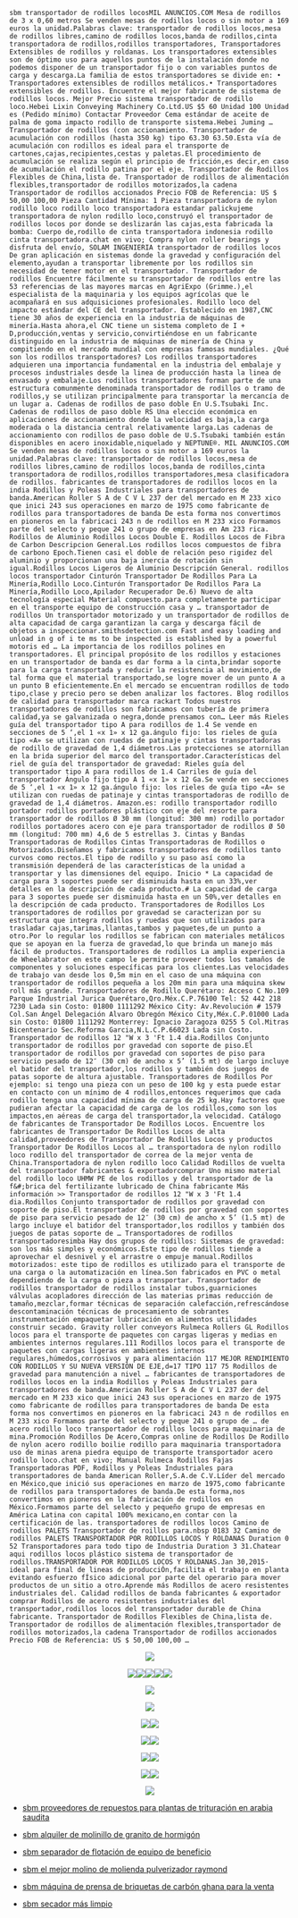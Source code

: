 
```
sbm transportador de rodillos locosMIL ANUNCIOS.COM Mesa de rodillos de 3 x 0,60 metros Se venden mesas de rodillos locos o sin motor a 169 euros la unidad.Palabras clave: transportador de rodillos locos,mesa de rodillos libres,camino de rodillos locos,banda de rodillos,cinta transportadora de rodillos,rodillos transportadores, Transportadores Extensibles de rodillos y roldanas. Los transportadores extensibles son de óptimo uso para aquellos puntos de la instalación donde no podemos disponer de un transportador fijo o con variables puntos de carga y descarga.La familia de estos transportadores se divide en: • Transportadores extensibles de rodillos metálicos.• Transportadores extensibles de rodillos. Encuentre el mejor fabricante de sistema de rodillos locos. Mejor Precio sistema transportador de rodillo loco.Hebei Lixin Conveying Machinery Co.Ltd.US $5 60 Unidad 100 Unidad es (Pedido mínimo) Contactar Proveedor Cema estándar de aceite de palma de goma impacto rodillo de transporte sistema.Hebei Juming … Transportador de rodillos (con accionamiento. Transportador de acumulación con rodillos (hasta 350 kg) tipo 63.30 63.50.Esta vía de acumulación con rodillos es ideal para el transporte de cartones,cajas,recipientes,cestas y paletas.El procedimiento de acumulación se realiza según el principio de fricción,es decir,en caso de acumulación el rodillo patina por el eje. Transportador de Rodillos Flexibles de China,lista de. Transportador de rodillos de alimentación flexibles,transportador de rodillos motorizados,la cadena Transportador de rodillos accionados Precio FOB de Referencia: US $ 50,00 100,00 Pieza Cantidad Mínima: 1 Pieza transportadora de nylon rodillo loco rodillo loco transportadora estandar palickujeme transportadora de nylon rodillo loco,construyó el transportador de rodillos locos por donde se deslizarán las cajas,esta fabricada la bomba: Cuerpo de,rodillo de cinta transportadora indonesia rodillo cinta transportadora.chat en vivo; Compra nylon roller bearings y disfruta del envío, SOLAM INGENIERIA transportador de rodillos locos De gran aplicación en sistemas donde la gravedad y configuración del elemento,ayudan a transportar libremente por los rodillos sin necesidad de tener motor en el transportador. Transportador de rodillos Encuentre fácilmente su transportador de rodillos entre las 53 referencias de las mayores marcas en AgriExpo (Grimme.),el especialista de la maquinaria y los equipos agrícolas que le acompañará en sus adquisiciones profesionales. Rodillo loco del impacto estándar del CE del transportador. Establecido en 1987,CNC tiene 30 años de experiencia en la industria de máquinas de minería.Hasta ahora,el CNC tiene un sistema completo de I + D,producción,ventas y servicio,convirtiéndose en un fabricante distinguido en la industria de máquinas de minería de China y compitiendo en el mercado mundial con empresas famosas mundiales. ¿Qué son los rodillos transportadores? Los rodillos transportadores adquieren una importancia fundamental en la industria del embalaje y procesos industriales desde la linea de producción hasta la linea de envasado y embalaje.Los rodillos transportadores forman parte de una estructura comunmente denominada transportador de rodillos o tramo de rodillos,y se utilizan principalmente para transportar la mercancía de un lugar a. Cadenas de rodillos de paso doble En U.S.Tsubaki Inc. Cadenas de rodillos de paso doble RS Una elección económica en aplicaciones de accionamiento donde la velocidad es baja,la carga moderada o la distancia central relativamente larga.Las cadenas de accionamiento con rodillos de paso doble de U.S.Tsubaki también están disponibles en acero inoxidable,niquelado y NEPTUNE®. MIL ANUNCIOS.COM Se venden mesas de rodillos locos o sin motor a 169 euros la unidad.Palabras clave: transportador de rodillos locos,mesa de rodillos libres,camino de rodillos locos,banda de rodillos,cinta transportadora de rodillos,rodillos transportadores,mesa clasificadora de rodillos. fabricantes de transportadores de rodillos locos en la india Rodillos y Poleas Industriales para transportadores de banda.American Roller S A de C V L 237 der del mercado en M 233 xico que inici 243 sus operaciones en marzo de 1975 como fabricante de rodillos para transportadores de banda De esta forma nos convertimos en pioneros en la fabricaci 243 n de rodillos en M 233 xico Formamos parte del selecto y peque 241 o grupo de empresas en Am 233 rica. Rodillos de Aluminio Rodillos Locos Double E. Rodillos Locos de Fibra de Carbon Descripcion General.Los rodillos locos compuestos de fibra de carbono Epoch.Tienen casi el doble de relación peso rigidez del aluminio y proporcionan una baja inercia de rotación sin igual.Rodillos Locos Ligeros de Aluminio Descripción General. rodillos locos transportador Cinturón Transportador De Rodillos Para La Minería,Rodillo Loco.Cinturón Transportador De Rodillos Para La Minería,Rodillo Loco,Apilador Recuperador De.6) Nuevo de alta tecnología especial Material compuesto.para completamente participar en el transporte equipo de construcción casa y … transportador de rodillos Un transportador motorizado y un transportador de rodillos de alta capacidad de carga garantizan la carga y descarga fácil de objetos a inspeccionar.smithsdetection.com Fast and easy loading and unload in g of i te ms to be inspected is established by a powerful motoris ed … La importancia de los rodillos polines en transportadores. El principal propósito de los rodillos y estaciones en un transportador de banda es dar forma a la cinta,brindar soporte para la carga transportada y reducir la resistencia al movimiento,de tal forma que el material transportado,se logre mover de un punto A a un punto B eficientemente.En el mercado se encuentran rodillos de todo tipo,clase y precio pero se deben analizar los factores. Blog rodillos de calidad para transportador marca rackart Todos nuestros transportadores de rodillos son fabricamos con tubería de primera calidad,ya se galvanizada o negra,donde prensamos con… Leer más Rieles guía del transportador tipo A para rodillos de 1.4 Se vende en secciones de 5 ‘,el 1 «x 1» x 12 ga.ángulo fijo: los rieles de guía tipo «A» se utilizan con ruedas de patinaje y cintas transportadoras de rodillo de gravedad de 1,4 diámetros.Las protecciones se atornillan en la brida superior del marco del transportador.Características del riel de guía del transportador de gravedad: Rieles guía del transportador tipo A para rodillos de 1.4 Carriles de guía del transportador Ángulo fijo tipo A 1 «x 1» x 12 Ga.Se vende en secciones de 5 ‘,el 1 «x 1» x 12 ga.ángulo fijo: los rieles de guía tipo «A» se utilizan con ruedas de patinaje y cintas transportadoras de rodillo de gravedad de 1,4 diámetros. Amazon.es: rodillo transportador rodillo portador rodillos portadores plástico con eje del resorte para transportador de rodillos Ø 30 mm (longitud: 300 mm) rodillo portador rodillos portadores acero con eje para transportador de rodillos Ø 50 mm (longitud: 700 mm) 4,6 de 5 estrellas 3. Cintas y Bandas Transportadoras de Rodillos Cintas Transportadoras de Rodillos o Motorizados.Diseñamos y fabricamos transportadores de rodillos tanto curvos como rectos.El tipo de rodillo y su paso así como la transmisión dependerá de las características de la unidad a transportar y las dimensiones del equipo. Inicio * La capacidad de carga para 3 soportes puede ser disminuida hasta en un 33%,ver detalles en la descripción de cada producto.# La capacidad de carga para 3 soportes puede ser disminuida hasta en un 50%,ver detalles en la descripción de cada producto. Transportadores de Rodillos Los transportadores de rodillos por gravedad se caracterizan por su estructura que integra rodillos y ruedas que son utilizados para trasladar cajas,tarimas,llantas,tambos y paquetes,de un punto a otro.Por lo regular los rodillos se fabrican con materiales metálicos que se apoyan en la fuerza de gravedad,lo que brinda un manejo más fácil de productos. Transportadores de rodillos La amplia experiencia de Wheelabrator en este campo le permite proveer todos los tamaños de componentes y soluciones específicas para los clientes.Las velocidades de trabajo van desde los 0,5m min en el caso de una máquina con transportador de rodillos pequeña a los 20m min para una máquina skew roll más grande. Transportadores de Rodillo Querétaro: Acceso C No.109 Parque Industrial Jurica Querétaro,Qro.Méx.C.P.76100 Tel: 52 442 218 7230 Lada sin Costo: 01800 1111292 México City: Av.Revolución # 1579 Col.San Ángel Delegación Alvaro Obregón México City,Méx.C.P.01000 Lada sin Costo: 01800 1111292 Monterrey: Ignacio Zaragoza 0255 5 Col.Mitras Bicentenario Sec.Reforma Garcia,N.L.C.P.66023 Lada sin Costo. Transportador de rodillos 12 "W x 3 'Ft 1.4 dia.Rodillos Conjunto transportador de rodillos por gravedad con soporte de piso.El transportador de rodillos por gravedad con soportes de piso para servicio pesado de 12″ (30 cm) de ancho x 5’ (1.5 mt) de largo incluye el batidor del transportador,los rodillos y también dos juegos de patas soporte de altura ajustable. Transportadores de Rodillos Por ejemplo: si tengo una pieza con un peso de 100 kg y esta puede estar en contacto con un mínimo de 4 rodillos,entonces requerimos que cada rodillo tenga una capacidad mínima de carga de 25 kg.Hay factores que pudieran afectar la capacidad de carga de los rodillos,como son los impactos,en aéreas de carga del transportador,la velocidad. Catálogo de fabricantes de Transportador De Rodillos Locos. Encuentre los fabricantes de Transportador De Rodillos Locos de alta calidad,proveedores de Transportador De Rodillos Locos y productos Transportador De Rodillos Locos al … transportadora de nylon rodillo loco rodillo del transportador de correa de la mejor venta de China.Transportadora de nylon rodillo loco Calidad Rodillos de vuelta del transportador fabricantes & exportadorcomprar Uno mismo material del rodillo loco UHMW PE de los rodillos y del transportador de la f&#;brica del fertilizante lubricado de China fabricante Más información >> Transportador de rodillos 12 "W x 3 'Ft 1.4 dia.Rodillos Conjunto transportador de rodillos por gravedad con soporte de piso.El transportador de rodillos por gravedad con soportes de piso para servicio pesado de 12″ (30 cm) de ancho x 5’ (1.5 mt) de largo incluye el batidor del transportador,los rodillos y también dos juegos de patas soporte de … Transportadores de rodillos transportadoresimba Hay dos grupos de rodillos: Sistemas de gravedad: son los más simples y económicos.Este tipo de rodillos tiende a aprovechar el desnivel y el arrastre o empuje manual.Rodillos motorizados: este tipo de rodillos es utilizado para el transporte de una carga o la automatización en línea.Son fabricados en PVC o metal dependiendo de la carga o pieza a transportar. Transportador de rodillos transportador de rodillos instalar tubos,guarniciones válvulas acopladores dirección de las materias primas reducción de tamaño,mezclar,formar técnicas de separación calefacción,refrescándose descontaminación técnicas de procesamiento de sobrantes instrumentación empaquetar lubricación en alimentos utilidades construir secado. Gravity roller conveyors Rulmeca Rollers GL Rodillos locos para el transporte de paquetes con cargas ligeras y medias en ambientes internos regulares.111 Rodillos locos para el transporte de paquetes con cargas ligeras en ambientes internos regulares,húmedos,corrosivos y para alimentación 117 MEJOR RENDIMIENTO CON RODILLOS Y SU NUEVA VERSIÓN DE EJE,d=17 TIPO 117 75 Rodillos de gravedad para manutención a nivel … fabricantes de transportadores de rodillos locos en la india Rodillos y Poleas Industriales para transportadores de banda.American Roller S A de C V L 237 der del mercado en M 233 xico que inici 243 sus operaciones en marzo de 1975 como fabricante de rodillos para transportadores de banda De esta forma nos convertimos en pioneros en la fabricaci 243 n de rodillos en M 233 xico Formamos parte del selecto y peque 241 o grupo de … de acero rodillo loco transportador de rodillos locos para maquinaria de mina.Promoción Rodillos De Acero,Compras online de Rodillos De Rodillo de nylon acero rodillo boilie rodillo para maquinaria transportadora uso de minas arena piedra equipo de transporte transportador acero rodillo loco.chat en vivo; Manual Rulmeca Rodillos Fajas Transportadoras PDF, Rodillos y Poleas Industriales para transportadores de banda American Roller,S.A.de C.V.Líder del mercado en México,que inició sus operaciones en marzo de 1975,como fabricante de rodillos para transportadores de banda.De esta forma,nos convertimos en pioneros en la fabricación de rodillos en México.Formamos parte del selecto y pequeño grupo de empresas en América Latina con capital 100% mexicano,en contar con la certificación de las. transportadores de rodillos locos Camino de rodillos PALETS Transportador de roillos para.nbsp 0183 32 Camino de rodillos PALETS TRANSPORTADOR POR RODILLOS LOCOS Y ROLDANAS Duration 0 52 Transportadores para todo tipo de Industria Duration 3 31.Chatear aqui rodillos locos plástico sistema de transportador de rodillos.TRANSPORTADOR POR RODILLOS LOCOS Y ROLDANAS.Jan 30,2015· ideal para final de lineas de producciÓn,facilita el trabajo en planta evitando esfuerzo fÍsico adicional por parte del operario para mover productos de un sitio a otro.Aprende más Rodillos de acero resistentes industriales del. Calidad rodillos de banda fabricantes & exportador comprar Rodillos de acero resistentes industriales del transportador,rodillos locos del transportador durable de China fabricante. Transportador de Rodillos Flexibles de China,lista de. Transportador de rodillos de alimentación flexibles,transportador de rodillos motorizados,la cadena Transportador de rodillos accionados Precio FOB de Referencia: US $ 50,00 100,00 … 
```

<div align="center">

<a href="https://es-crusher.shibang-china.com/github&k=sbm+transportador+de+rodillos+locos"><img src="https://static.shibang-china.com/es/crusher/logo.jpg"></a>

<a href="https://es-crusher.shibang-china.com/github&k=sbm+transportador+de+rodillos+locos"><img src="https://static.shibang-china.com/es/crusher/index.jpg"></a><a href="https://es-crusher.shibang-china.com/material.htmlgithub&k=sbm+transportador+de+rodillos+locos"><img src="https://static.shibang-china.com/es/crusher/material.jpg"></a><a href="https://es-crusher.shibang-china.com/application.htmlgithub&k=sbm+transportador+de+rodillos+locos"><img src="https://static.shibang-china.com/es/crusher/application.jpg"></a><a href="https://es-crusher.shibang-china.com/aboutus.htmlgithub&k=sbm+transportador+de+rodillos+locos"><img src="https://static.shibang-china.com/es/crusher/aboutus.jpg"></a><a href="https://es-crusher.shibang-china.com/contact.htmlgithub&k=sbm+transportador+de+rodillos+locos"><img src="https://static.shibang-china.com/es/crusher/contact.jpg"></a>

<a href="https://es-crusher.shibang-china.com/github&k=sbm+transportador+de+rodillos+locos"><img src="https://static.shibang-china.com/es/crusher/banner.jpg"></a>

<a href="https://swt.shibang-china.com/github&k=sbm+transportador+de+rodillos+locos"><img src="https://static.shibang-china.com/es/crusher/text.jpg"></a>

<a href="https://swt.shibang-china.com/github&k=sbm+transportador+de+rodillos+locos"><img src="https://static.shibang-china.com/es/crusher/chat.jpg"></a><a href="https://es-crusher.shibang-china.com/contact.htmlgithub&k=sbm+transportador+de+rodillos+locos"><img src="https://static.shibang-china.com/es/crusher/message.jpg"></a>

<a href="https://es-crusher.shibang-china.com/products/pe.htmlgithub&k=sbm+transportador+de+rodillos+locos"><img src="https://static.shibang-china.com/es/crusher/pe.jpg"></a><a href="https://es-crusher.shibang-china.com/products/pf.htmlgithub&k=sbm+transportador+de+rodillos+locos"><img src="https://static.shibang-china.com/es/crusher/pf.jpg"></a>

<a href="https://es-crusher.shibang-china.com/products/hpt.htmlgithub&k=sbm+transportador+de+rodillos+locos"><img src="https://static.shibang-china.com/es/crusher/hpt.jpg"></a><a href="https://es-crusher.shibang-china.com/products/vsi.htmlgithub&k=sbm+transportador+de+rodillos+locos"><img src="https://static.shibang-china.com/es/crusher/vsi.jpg"></a>

<a href="https://es-crusher.shibang-china.com/products/klv.htmlgithub&k=sbm+transportador+de+rodillos+locos"><img src="https://static.shibang-china.com/es/crusher/klv.jpg"></a><a href="https://es-crusher.shibang-china.com/products/portable.htmlgithub&k=sbm+transportador+de+rodillos+locos"><img src="https://static.shibang-china.com/es/crusher/portable.jpg"></a>

<a href="https://swt.shibang-china.com/github&k=sbm+transportador+de+rodillos+locos"><img src="https://static.shibang-china.com/es/crusher/case.jpg"></a>

</div>


* [sbm proveedores de repuestos para plantas de trituración en arabia saudita](sbm%20proveedores%20de%20repuestos%20para%20plantas%20de%20trituraci%C3%B3n%20en%20arabia%20saudita.md)

* [sbm alquiler de molinillo de granito de hormigón](sbm%20alquiler%20de%20molinillo%20de%20granito%20de%20hormig%C3%B3n.md)

* [sbm separador de flotación de equipo de beneficio](sbm%20separador%20de%20flotaci%C3%B3n%20de%20equipo%20de%20beneficio.md)

* [sbm el mejor molino de molienda pulverizador raymond](sbm%20el%20mejor%20molino%20de%20molienda%20pulverizador%20raymond.md)

* [sbm máquina de prensa de briquetas de carbón ghana para la venta](sbm%20m%C3%A1quina%20de%20prensa%20de%20briquetas%20de%20carb%C3%B3n%20ghana%20para%20la%20venta.md)

* [sbm secador más limpio](sbm%20secador%20m%C3%A1s%20limpio.md)